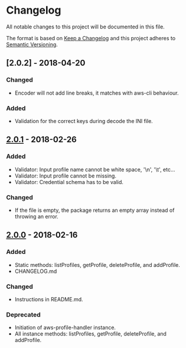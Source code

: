 # Changelog
All notable changes to this project will be documented in this file.

The format is based on [Keep a Changelog](http://keepachangelog.com/en/1.0.0/)
and this project adheres to [Semantic Versioning](http://semver.org/spec/v2.0.0.html).

## [2.0.2] - 2018-04-20
### Changed
- Encoder will not add line breaks, it matches with aws-cli behaviour.

### Added
- Validation for the correct keys during decode the INI file.

## [2.0.1] - 2018-02-26
### Added
- Validator: Input profile name cannot be white space, '\n', '\t', etc...
- Validator: Input profile cannot be missing.
- Validator: Credential schema has to be valid.

### Changed
- If the file is empty, the package returns an empty array instead of throwing an error.


## [2.0.0] - 2018-02-16
### Added
- Static methods: listProfiles, getProfile, deleteProfile, and addProfile.
- CHANGELOG.md

### Changed
- Instructions in README.md.

### Deprecated
- Initiation of aws-profile-handler instance. 
- All instance methods: listProfiles, getProfile, deleteProfile, and addProfile.

[2.0.0]: https://github.com/novking/aws-profile-handler/compare/v1.1.0...v2.0.0
[2.0.1]: https://github.com/novking/aws-profile-handler/compare/v2.0.0...v2.0.1

